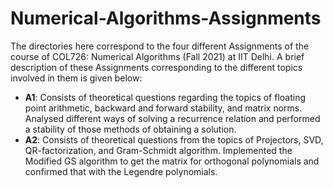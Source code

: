 # Numerical-Algorithms-Assignments

The directories here correspond to the four different Assignments of the course of COL726: Numerical Algorithms (Fall 2021) at IIT Delhi. A brief description of these Assignments corresponding to the different topics involved in them is given below:

- **A1**: Consists of theoretical questions regarding the topics of floating point arithmetic, backward and forward stability, and matrix norms. Analysed different ways of solving a recurrence relation and performed a stability of those methods of obtaining a solution.
- **A2**: Consists of theoretical questions from the topics of Projectors, SVD, QR-factorization, and Gram-Schmidt algorithm. Implemented the Modified GS algorithm to get the matrix for orthogonal polynomials and confirmed that with the Legendre polynomials.
